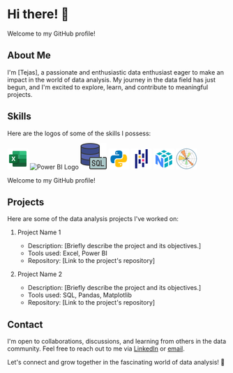 # Hi there! 👋

Welcome to my GitHub profile!

## About Me

I'm [Tejas], a passionate and enthusiastic data enthusiast eager to make an impact in the world of data analysis. My journey in the data field has just begun, and I'm excited to explore, learn, and contribute to meaningful projects.

## Skills

Here are the logos of some of the skills I possess:

![Excel Logo](/logos/icons8-excel-48.png)
![Power BI Logo](https://img.icons8.com/color/48/000000/power-bi.png)
![SQL Logo](/logos/icons8-sql-60.png)
![Python Logo](/logos/icons8-python-48.png)
![Pandas Logo](/logos/icons8-pandas-48.png)
![NumPy Logo](/logos/icons8-numpy-48.png)
![Matplotlib Logo](/logos/Matplotlib.png)

Welcome to my GitHub profile!

## Projects

Here are some of the data analysis projects I've worked on:

1. Project Name 1
   - Description: [Briefly describe the project and its objectives.]
   - Tools used: Excel, Power BI
   - Repository: [Link to the project's repository]

2. Project Name 2
   - Description: [Briefly describe the project and its objectives.]
   - Tools used: SQL, Pandas, Matplotlib
   - Repository: [Link to the project's repository]


## Contact

I'm open to collaborations, discussions, and learning from others in the data community. Feel free to reach out to me via [LinkedIn](https://www.linkedin.com/in/yourlinkedinprofile) or [email](mailto:tejasgorule39@gmail.com).

Let's connect and grow together in the fascinating world of data analysis! 🚀
